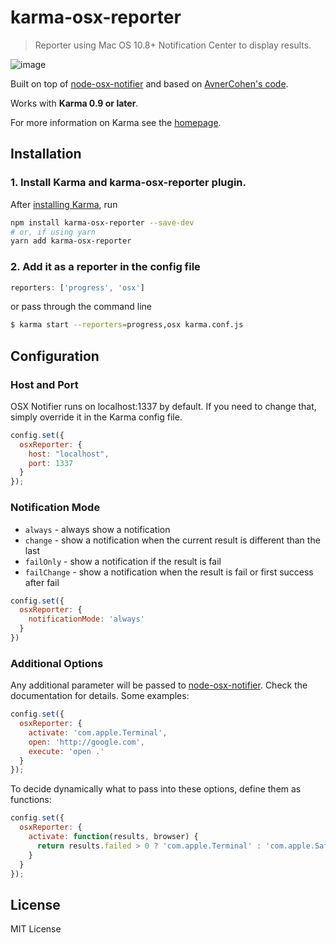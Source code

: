 # karma-osx-reporter

> Reporter using Mac OS 10.8+ Notification Center to display results.

![image](http://f.cl.ly/items/2T350d1c0H30460U3W2Y/Screen%20Shot%202013-08-06%20at%201.46.47%20PM.png)

Built on top of [node-osx-notifier] and based on [AvnerCohen's code].

Works with **Karma 0.9 or later**.

For more information on Karma see the [homepage].


## Installation

### 1. Install Karma and karma-osx-reporter plugin.

After [installing Karma](http://karma-runner.github.io/1.0/intro/installation.html), run

```sh
npm install karma-osx-reporter --save-dev
# or, if using yarn
yarn add karma-osx-reporter
```

### 2. Add it as a reporter in the config file

```js
reporters: ['progress', 'osx']
```

or pass through the command line

```sh
$ karma start --reporters=progress,osx karma.conf.js
```

## Configuration

### Host and Port

OSX Notifier runs on localhost:1337 by default. If you need to change that, simply override it in the Karma config file.

```js
config.set({
  osxReporter: {
    host: "localhost",
    port: 1337
  }
});
```

### Notification Mode

- `always` - always show a notification
- `change` - show a notification when the current result is different than the last
- `failOnly` - show a notification if the result is fail
- `failChange` - show a notification when the result is fail or first success after fail

```js
config.set({
  osxReporter: {
    notificationMode: 'always'
  }
})
```

### Additional Options

Any additional parameter will be passed to [node-osx-notifier](https://github.com/azoff/node-osx-notifier). Check the documentation for details. Some examples:

```js
config.set({
  osxReporter: {
    activate: 'com.apple.Terminal',
    open: 'http://google.com',
    execute: 'open .'
  }
});
```

To decide dynamically what to pass into these options, define them as functions:

```js
config.set({
  osxReporter: {
    activate: function(results, browser) {
      return results.failed > 0 ? 'com.apple.Terminal' : 'com.apple.Safari';
    }
  }
});
```


## License

MIT License


[node-osx-notifier]: https://github.com/azoff/node-osx-notifier
[AvnerCohen's code]: https://github.com/karma-runner/karma/commit/ffd48a7f9aa7bc9a27516393d4d592edc6b628f7
[homepage]: http://karma-runner.github.io
